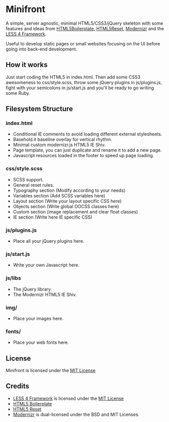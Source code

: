 Minifront
=========

A simple, server agnostic, minimal HTML5/CSS3/jQuery skeleton with some features and ideas from [HTML5Boilerplate](http://html5boilerplate.com/), [HTML5Reset](http://html5reset.org/), [Modernizr](http://modernizr.com/) and the [LESS 4 Framework](http://lessframework.com/).

Useful to develop static pages or small websites focusing on the UI before going into back-end development.


## How it works

Just start coding the HTML5 in index.html. Then add some CSS3 awesomeness to css/style.scss, throw some jQuery plugins in js/plugins.js, fight with your semicolons in js/start.js and you'll be ready to go writing some Ruby.


## Filesystem Structure

### index.html
- Conditional IE comments to avoid loading different external stylesheets.
- Basehold.it baseline overlay for vertical rhythm.
- Minimal custom modernizr.js HTML5 IE Shiv.
- Page template, you can just duplicate and rename it to add a new page.
- Javascript resources loaded in the footer to speed up page loading.

### css/style.scss
- SCSS support.
- General reset rules.
- Typography section (Modify according to your needs)
- Variables section (Add SCSS variables here)
- Layout section (Write your layout specific CSS here)
- Objects section (Write global OOCSS classes here)
- Custom section (image replacement and clear float classes)
- IE section (Write here IE specific CSS)

### js/plugins.js
- Place all your jQuery plugins here.

### js/start.js
- Write your own Javascript here.

### js/libs
- The jQuery library.
- The Modernizr HTML5 IE Shiv.

### img/
- Place your images here.

### fonts/
- Place your web fonts here.


## License

Minifront is licensed under the [MIT License](http://www.opensource.org/licenses/mit-license.php)


## Credits

- [LESS 4 Framework](https://github.com/jonikorpi/Less-Framework) is licensed under the [MIT License](http://www.opensource.org/licenses/mit-license.php)
- [HTML5 Boilerplate](https://github.com/h5bp/html5-boilerplate)
- [HTML5 Reset](https://github.com/murtaugh/HTML5-Reset)
- [Modernizr](https://github.com/Modernizr/Modernizr) is dual-licensed under the BSD and MIT Licenses.



